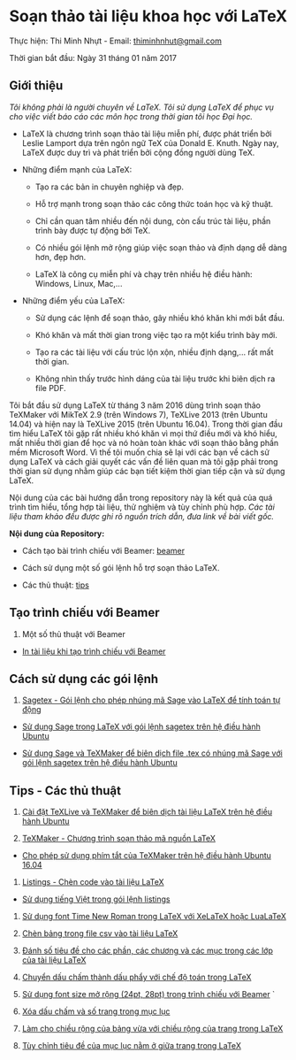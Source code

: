 # Soạn thảo tài liệu khoa học với LaTeX

Thực hiện: Thi Minh Nhựt - Email: thiminhnhut@gmail.com

Thời gian bắt đầu: Ngày 31 tháng 01 năm 2017

## Giới thiệu

*Tôi không phải là người chuyên về LaTeX. Tôi sử dụng LaTeX để phục vụ cho việc
viết báo cáo các môn học trong thời gian tôi học Đại học.*

* LaTeX là chương trình soạn thảo tài liệu miễn phí, được phát triển bởi Leslie Lamport dựa trên
ngôn ngữ TeX của Donald E. Knuth. Ngày nay, LaTeX được duy trì và phát triển bởi cộng đồng người dùng TeX.

* Những điểm mạnh của LaTeX:

  * Tạo ra các bản in chuyên nghiệp và đẹp.

  * Hỗ trợ mạnh trong soạn thảo các công thức toán học và kỹ thuật.

  * Chỉ cần quan tâm nhiều đến nội dung, còn cấu trúc tài liệu, phần trình bày được tự động bởi TeX.

  * Có nhiều gói lệnh mở rộng giúp việc soạn thảo và định dạng dễ dàng hơn, đẹp hơn.

  * LaTeX là công cụ miễn phí và chạy trên nhiều hệ điều hành: Windows, Linux, Mac,...

* Những điểm yếu của LaTeX:

  * Sử dụng các lệnh để soạn thảo, gây nhiều khó khăn khi mới bắt đầu.

  * Khó khăn và mất thời gian trong việc tạo ra một kiểu trình bày mới.

  * Tạo ra các tài liệu với cấu trúc lộn xộn, nhiều định dạng,... rất mất thời gian.

  * Không nhìn thấy trước hình dáng của tài liệu trước khi biên dịch ra file PDF.

Tôi bắt đầu sử dụng LaTeX từ tháng 3 năm 2016 dùng trình soạn thảo TeXMaker với MikTeX 2.9 (trên Windows 7),
TeXLive 2013 (trên Ubuntu 14.04) và hiện nay là TeXLive 2015 (trên Ubuntu 16.04). Trong thời gian đầu tìm hiểu
LaTeX tôi gặp rất nhiều khó khăn vì mọi thứ điều mới và khó hiểu, mất nhiều thời gian để học và nó hoàn toàn
khác với soạn thảo bằng phần mềm Microsoft Word. Vì thế tôi muốn chia sẽ lại với các bạn về cách sử dụng LaTeX và
cách giải quyết các vấn đề liên quan mà tôi gặp phải trong thời gian sử dụng nhằm giúp các bạn tiết kiệm
thời gian tiếp cận và sử dụng LaTeX.

Nội dung của các bài hướng dẫn trong repository này là kết quả của quá trình tìm hiểu, tổng hợp tài liệu, thử nghiệm
và tùy chỉnh phù hợp. *Các tài liệu tham khảo đều được ghi rõ nguồn trích dẫn, đưa link về bài viết gốc.*

**Nội dung của Repository:**

* Cách tạo bài trình chiếu với Beamer: [beamer](https://github.com/thiminhnhut/latex/tree/master/beamer)

* Cách sử dụng một số gói lệnh hỗ trợ soạn thảo LaTeX.

* Các thủ thuật: [tips](https://github.com/thiminhnhut/latex/tree/master/tips)

## Tạo trình chiếu với Beamer

1. Một số thủ thuật với Beamer

  * [In tài liệu khi tạo trình chiếu với Beamer](https://github.com/thiminhnhut/latex/blob/master/beamer/beamer-tips/beamer-handout.md)

## Cách sử dụng các gói lệnh

1. [Sagetex - Gói lệnh cho phép nhúng mã Sage vào LaTeX để tính toán tự động](https://github.com/thiminhnhut/latex/tree/master/sagetex)

  * [Sử dụng Sage trong LaTeX với gói lệnh sagetex trên hệ điều hành Ubuntu](https://github.com/thiminhnhut/latex/blob/master/sagetex/make-sagetex-known-to-tex.md)

  * [Sử dụng Sage và TeXMaker để biên dịch file .tex có nhúng mã Sage với gói lệnh sagetex trên hệ điều hành Ubuntu](https://github.com/thiminhnhut/latex/blob/master/sagetex/sage-texmaker.md)

## Tips - Các thủ thuật

1. [Cài đặt TeXLive và TeXMaker để biên dịch tài liệu LaTeX trên hệ điều hành Ubuntu](https://github.com/thiminhnhut/ubuntu/blob/master/application/latex/caidat-texlive-texmaker.md)

1. [TeXMaker - Chương trình soạn thảo mã nguồn LaTeX](https://github.com/thiminhnhut/latex/tree/master/tips/texmaker)

* [Cho phép sử dụng phím tắt của TeXMaker trên hệ điều hành Ubuntu 16.04](https://github.com/thiminhnhut/latex/blob/master/tips/texmaker/shortcuts-texmaker-ubuntu.md)

1. [Listings - Chèn code vào tài liệu LaTeX](https://github.com/thiminhnhut/latex/tree/master/tips/listings)

* [Sử dụng tiếng Việt trong gói lệnh listings](https://github.com/thiminhnhut/latex/tree/master/tips/listings/tiengviet-trong-listings)

1. [Sử dụng font Time New Roman trong LaTeX với XeLaTeX hoặc LuaLaTeX](https://github.com/thiminhnhut/latex/tree/master/tips/xelatex/timenewroman)

1. [Chèn bảng trong file csv vào tài liệu LaTeX](https://github.com/thiminhnhut/latex/tree/master/tips/table-csv-latex)

1. [Đánh số tiêu đề cho các phần, các chương và các mục trong các lớp của tài liệu LaTeX](https://github.com/thiminhnhut/latex/tree/master/tips/danhso-cacmuc-tronglatex)

1. [Chuyển dấu chấm thành dấu phẩy với chế độ toán trong LaTeX](https://github.com/thiminhnhut/latex/tree/master/tips/dot2comma-math)

1. [Sử dụng font size mở rộng (24pt, 28pt) trong trình chiếu với Beamer](https://github.com/thiminhnhut/latex/tree/master/tips/font-size-extension-beamer)
`
1. [Xóa dấu chấm và số trang trong mục lục](https://github.com/thiminhnhut/latex/tree/master/tips/remove-dot-pagenumber-tableofcontents)

1. [Làm cho chiều rộng của bảng vừa với chiều rộng của trang trong LaTeX](https://github.com/thiminhnhut/latex/tree/master/tips/force-a-table-into-page-width)

1. [Tùy chỉnh tiêu đề của mục lục nằm ở giữa trang trong LaTeX](https://github.com/thiminhnhut/latex/tree/master/tips/tableofcontents-centering)
